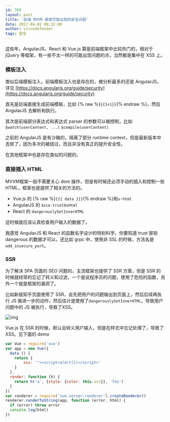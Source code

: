 ```yaml
---
id: 769
layout: post
title: '前端 MVVM 框架可能出现的安全问题'
date: 2017-04-02 00:32:00
author: virusdefender
tags: 安全
---
```


这些年，AngularJS、React 和 Vue.js 算是前端框架中比较热门的，相对于 jQuery 等框架，有一些不太一样的可能出现问题的点，当然都是集中在 XSS 上。

### 模板注入

类似后端模板注入，前端模板注入也是存在的，被分析最多的还是 AngularJS，详见 [https://docs.angularjs.org/guide/security](https://docs.angularjs.org/guide/security)

首先是后端直接生成前端模板，比如 {% raw %}`{{1+1}}`{% endraw %}，然后 AngularJS 去解析和执行。

其次是前端部分表达式和表达式 parser 的参数可以被控制，比如 `$watch(userContent, ...)` `$compile(userContent)`

之前的 AngularJS 是有沙箱的，隔离了部分 runtime context，但是最新版本中去除了，因为多次的被绕过，而且并没有真正的提升安全性。

在其他框架中也是存在类似的问题的、

### 直接插入 HTML

MVVM框架一般不需要关心 dom 操作，但是有时候还必须手动的插入和控制一些 HTML，框架也是提供了相关的方法的。

 - Vue.js 的 {% raw %}`{{{ data }}}`{% endraw %}和`v-html`
 - AngularJS 的 `$sce.trustAsHtml`
 - React 的 `dangerouslySetInnerHTML`

这时候就应该认真检查用户输入的数据了。

我感觉 AngularJS 和 React 的函数名字设计的特别科学，你要知道 trust 那些 dangerous 的数据才可以，还比如 grpc 中，使用非 SSL 的时候，方法名是`add_insecure_port`。

### SSR

为了解决 SPA 页面的 SEO 问题的，主流框架也提供了 SSR 方案，但是 SSR 的时候就经常的忘记了转义和过滤，一个是说程序员的问题，使用了危险的函数，另外一个就是框架的漏洞了。

比如新版知乎页面使用了 SSR，会先把用户的问题输出到页面上，然后后续再执行 JS 做进一步的动作，然后估计是使用了`dangerouslySetInnerHTML`，导致用户问题中的 JS 被执行，导致了XSS。

![img][1]

Vue.js 在 SSR 的时候，默认会转义用户输入，但是在样式中忘记处理了，导致了 XSS。见下面的 demo

```js
var Vue = require('vue')
var app = new Vue({
  data () {
    return {
        xss: '"><script>alert(1)</script>'
    }
  },
  render: function (h) {
    return h('a', {style: {color: this.xss}}, 'foo')
  }
})
var renderer = require('vue-server-renderer').createRenderer()
renderer.renderToString(app, function (error, html) {
  if (error) throw error
  console.log(html)
})
```

  [1]: http://storage.virusdefender.net/blog/images/769/1.png
